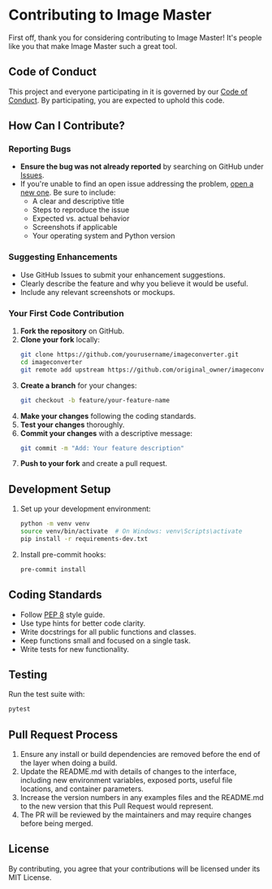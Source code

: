 # Contributing to Image Master

First off, thank you for considering contributing to Image Master! It's people like you that make Image Master such a great tool.

## Code of Conduct

This project and everyone participating in it is governed by our [Code of Conduct](CODE_OF_CONDUCT.md). By participating, you are expected to uphold this code.

## How Can I Contribute?

### Reporting Bugs

- **Ensure the bug was not already reported** by searching on GitHub under [Issues](https://github.com/yourusername/imageconverter/issues).
- If you're unable to find an open issue addressing the problem, [open a new one](https://github.com/yourusername/imageconverter/issues/new). Be sure to include:
  - A clear and descriptive title
  - Steps to reproduce the issue
  - Expected vs. actual behavior
  - Screenshots if applicable
  - Your operating system and Python version

### Suggesting Enhancements

- Use GitHub Issues to submit your enhancement suggestions.
- Clearly describe the feature and why you believe it would be useful.
- Include any relevant screenshots or mockups.

### Your First Code Contribution

1. **Fork the repository** on GitHub.
2. **Clone your fork** locally:
   ```bash
   git clone https://github.com/yourusername/imageconverter.git
   cd imageconverter
   git remote add upstream https://github.com/original_owner/imageconverter.git
   ```
3. **Create a branch** for your changes:
   ```bash
   git checkout -b feature/your-feature-name
   ```
4. **Make your changes** following the coding standards.
5. **Test your changes** thoroughly.
6. **Commit your changes** with a descriptive message:
   ```bash
   git commit -m "Add: Your feature description"
   ```
7. **Push to your fork** and create a pull request.

## Development Setup

1. Set up your development environment:
   ```bash
   python -m venv venv
   source venv/bin/activate  # On Windows: venv\Scripts\activate
   pip install -r requirements-dev.txt
   ```

2. Install pre-commit hooks:
   ```bash
   pre-commit install
   ```

## Coding Standards

- Follow [PEP 8](https://www.python.org/dev/peps/pep-0008/) style guide.
- Use type hints for better code clarity.
- Write docstrings for all public functions and classes.
- Keep functions small and focused on a single task.
- Write tests for new functionality.

## Testing

Run the test suite with:
```bash
pytest
```

## Pull Request Process

1. Ensure any install or build dependencies are removed before the end of the layer when doing a build.
2. Update the README.md with details of changes to the interface, including new environment variables, exposed ports, useful file locations, and container parameters.
3. Increase the version numbers in any examples files and the README.md to the new version that this Pull Request would represent.
4. The PR will be reviewed by the maintainers and may require changes before being merged.

## License

By contributing, you agree that your contributions will be licensed under its MIT License.

